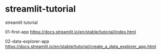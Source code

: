 # streamlit-tutorial
streamlit tutorial

01-first-app
https://docs.streamlit.io/en/stable/tutorial/index.html

02-data-explorer-app
https://docs.streamlit.io/en/stable/tutorial/create_a_data_explorer_app.html

